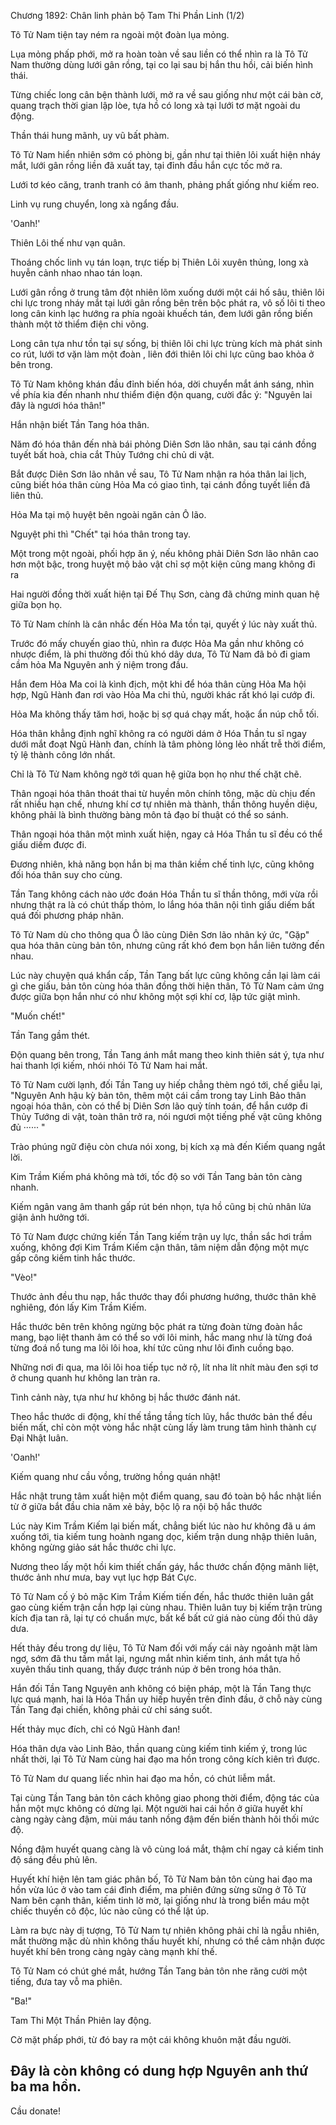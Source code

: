 




Chương 1892: Chân linh phản bộ Tam Thi Phần Linh (1/2)


Tô Tử Nam tiện tay ném ra ngoài một đoàn lụa mỏng.

Lụa mỏng phấp phới, mở ra hoàn toàn về sau liền có thể nhìn ra là Tô Tử Nam thường dùng lưới gân rồng, tại co lại sau bị hắn thu hồi, cải biến hình thái.

Từng chiếc long cân bện thành lưới, mở ra về sau giống như một cái bàn cờ, quang trạch thời gian lập lòe, tựa hồ có long xà tại lưới tơ mặt ngoài du động.

Thần thái hung mãnh, uy vũ bất phàm.

Tô Tử Nam hiển nhiên sớm có phòng bị, gần như tại thiên lôi xuất hiện nháy mắt, lưới gân rồng liền đã xuất tay, tại đỉnh đầu hắn cực tốc mở ra.

Lưới tơ kéo căng, tranh tranh có âm thanh, phảng phất giống như kiếm reo.

Linh vụ rung chuyển, long xà ngẩng đầu.

'Oanh!'

Thiên Lôi thế như vạn quân.

Thoáng chốc linh vụ tán loạn, trực tiếp bị Thiên Lôi xuyên thủng, long xà huyễn cảnh nhao nhao tán loạn.

Lưới gân rồng ở trung tâm đột nhiên lõm xuống dưới một cái hố sâu, thiên lôi chi lực trong nháy mắt tại lưới gân rồng bên trên bộc phát ra, vô số lôi ti theo long cân kinh lạc hướng ra phía ngoài khuếch tán, đem lưới gân rồng biến thành một tờ thiểm điện chi võng.

Long cân tựa như tồn tại sự sống, bị thiên lôi chi lực trùng kích mà phát sinh co rút, lưới tơ vặn làm một đoàn , liên đới thiên lôi chi lực cũng bao khỏa ở bên trong.

Tô Tử Nam không khán đầu đỉnh biến hóa, dời chuyển mắt ánh sáng, nhìn về phía kia đến nhanh như thiểm điện độn quang, cười đắc ý: "Nguyên lai đây là ngươi hóa thân!"

Hắn nhận biết Tần Tang hóa thân.

Năm đó hóa thân đến nhà bái phỏng Diên Sơn lão nhân, sau tại cánh đồng tuyết bất hoà, chia cắt Thủy Tướng chi chủ di vật.

Bắt được Diên Sơn lão nhân về sau, Tô Tử Nam nhận ra hóa thân lai lịch, cũng biết hóa thân cùng Hỏa Ma có giao tình, tại cánh đồng tuyết liền đã liên thủ.

Hỏa Ma tại mộ huyệt bên ngoài ngăn cản Ô lão.

Nguyệt phi thì "Chết" tại hóa thân trong tay.

Một trong một ngoài, phối hợp ăn ý, nếu không phải Diên Sơn lão nhân cao hơn một bậc, trong huyệt mộ bảo vật chỉ sợ một kiện cũng mang không đi ra

Hai người đồng thời xuất hiện tại Đế Thụ Sơn, càng đã chứng minh quan hệ giữa bọn họ.

Tô Tử Nam chính là cân nhắc đến Hỏa Ma tồn tại, quyết ý lúc này xuất thủ.

Trước đó mấy chuyến giao thủ, nhìn ra được Hỏa Ma gần như không có nhược điểm, là phi thường đối thủ khó dây dưa, Tô Tử Nam đã bỏ đi giam cầm hỏa Ma Nguyên anh ý niệm trong đầu.

Hắn đem Hỏa Ma coi là kình địch, một khi để hóa thân cùng Hỏa Ma hội hợp, Ngũ Hành đan rơi vào Hỏa Ma chi thủ, người khác rất khó lại cướp đi.

Hỏa Ma không thấy tăm hơi, hoặc bị sợ quá chạy mất, hoặc ẩn núp chỗ tối.

Hóa thân khẳng định nghĩ không ra có người dám ở Hóa Thần tu sĩ ngay dưới mắt đoạt Ngũ Hành đan, chính là tâm phòng lỏng lẻo nhất trễ thời điểm, tỷ lệ thành công lớn nhất.

Chỉ là Tô Tử Nam không ngờ tới quan hệ giữa bọn họ như thế chặt chẽ.

Thân ngoại hóa thân thoát thai từ huyền môn chính tông, mặc dù chịu đến rất nhiều hạn chế, nhưng khí cơ tự nhiên mà thành, thần thông huyền diệu, không phải là bình thường bàng môn tả đạo bí thuật có thể so sánh.

Thân ngoại hóa thân một mình xuất hiện, ngay cả Hóa Thần tu sĩ đều có thể giấu diếm được đi.

Đương nhiên, khả năng bọn hắn bị ma thân kiềm chế tinh lực, cũng không đối hóa thân suy cho cùng.

Tần Tang không cách nào ước đoán Hóa Thần tu sĩ thần thông, mới vừa rồi nhưng thật ra là có chút thấp thỏm, lo lắng hóa thân nội tình giấu diếm bất quá đối phương pháp nhãn.

Tô Tử Nam dù cho thông qua Ô lão cùng Diên Sơn lão nhân ký ức, "Gặp" qua hóa thân cùng bản tôn, nhưng cũng rất khó đem bọn hắn liên tưởng đến nhau.

Lúc này chuyện quá khẩn cấp, Tần Tang bất lực cũng không cần lại làm cái gì che giấu, bản tôn cùng hóa thân đồng thời hiện thân, Tô Tử Nam cảm ứng được giữa bọn hắn như có như không một sợi khí cơ, lập tức giật mình.

"Muốn chết!"

Tần Tang gầm thét.

Độn quang bên trong, Tần Tang ánh mắt mang theo kinh thiên sát ý, tựa như hai thanh lợi kiếm, nhói nhói Tô Tử Nam hai mắt.

Tô Tử Nam cười lạnh, đối Tần Tang uy hiếp chẳng thèm ngó tới, chế giễu lại, "Nguyên Anh hậu kỳ bản tôn, thêm một cái cầm trong tay Linh Bảo thân ngoại hóa thân, còn có thể bị Diên Sơn lão quỷ tính toán, để hắn cướp đi Thủy Tướng di vật, toàn thân trở ra, nói ngươi một tiếng phế vật cũng không đủ ······ "

Trào phúng ngữ điệu còn chưa nói xong, bị kích xạ mà đến Kiếm quang ngắt lời.

Kim Trầm Kiếm phá không mà tới, tốc độ so với Tần Tang bản tôn càng nhanh.

Kiếm ngân vang âm thanh gấp rút bén nhọn, tựa hồ cũng bị chủ nhân lửa giận ảnh hưởng tới.

Tô Tử Nam được chứng kiến Tần Tang kiếm trận uy lực, thần sắc hơi trầm xuống, không đợi Kim Trầm Kiếm cận thân, tâm niệm dẫn động một mực gấp công kiếm tinh hắc thước.

"Vèo!"

Thước ảnh đều thu nạp, hắc thước thay đổi phương hướng, thước thân khẽ nghiêng, đón lấy Kim Trầm Kiếm.

Hắc thước bên trên không ngừng bộc phát ra từng đoàn từng đoàn hắc mang, bạo liệt thanh âm có thể so với lôi minh, hắc mang như là từng đoá từng đoá nổ tung ma lôi lôi hoa, khí tức cũng như lôi đình cuồng bạo.

Những nơi đi qua, ma lôi lôi hoa tiếp tục nở rộ, lít nha lít nhít màu đen sợi tơ ở chung quanh hư không lan tràn ra.

Tình cảnh này, tựa như hư không bị hắc thước đánh nát.

Theo hắc thước di động, khí thế tầng tầng tích lũy, hắc thước bản thể đều biến mất, chỉ còn một vòng hắc nhật cùng lấy làm trung tâm hình thành cự Đại Nhật luân.

'Oanh!'

Kiếm quang như cầu vồng, trường hồng quán nhật!

Hắc nhật trung tâm xuất hiện một điểm quang, sau đó toàn bộ hắc nhật liền từ ở giữa bắt đầu chia năm xẻ bảy, bộc lộ ra nội bộ hắc thước

Lúc này Kim Trầm Kiếm lại biến mất, chẳng biết lúc nào hư không đã u ám xuống tới, tia kiếm tung hoành ngang dọc, kiếm trận dung nhập thiên luân, không ngừng giảo sát hắc thước chi lực.

Nương theo lấy một hồi kim thiết chấn gáy, hắc thước chấn động mãnh liệt, thước ảnh như mưa, bay vụt lục hợp Bát Cực.

Tô Tử Nam cố ý bỏ mặc Kim Trầm Kiếm tiến đến, hắc thước thiên luân gắt gao cùng kiếm trận cắn hợp lại cùng nhau. Thiên luân tuy bị kiếm trận trùng kích địa tan rã, lại tự có chuẩn mực, bất kể bất cứ giá nào cùng đối thủ dây dưa.

Hết thảy đều trong dự liệu, Tô Tử Nam đối với mấy cái này ngoảnh mặt làm ngơ, sớm đã thu tầm mắt lại, ngưng mắt nhìn kiếm tinh, ánh mắt tựa hồ xuyên thấu tinh quang, thấy được tránh núp ở bên trong hóa thân.

Hắn đối Tần Tang Nguyên anh không có biện pháp, một là Tần Tang thực lực quá mạnh, hai là Hóa Thần uy hiếp huyền trên đỉnh đầu, ở chỗ này cùng Tần Tang đại chiến, không phải cử chỉ sáng suốt.

Hết thảy mục đích, chỉ có Ngũ Hành đan!

Hóa thân dựa vào Linh Bảo, thần quang cùng kiếm tinh kiếm ý, trong lúc nhất thời, lại Tô Tử Nam cùng hai đạo ma hồn trong công kích kiên trì được.

Tô Tử Nam dư quang liếc nhìn hai đạo ma hồn, có chút liễm mắt.

Tại cùng Tần Tang bản tôn cách không giao phong thời điểm, động tác của hắn một mực không có dừng lại. Một người hai cái hồn ở giữa huyết khí càng ngày càng đậm, mùi máu tanh nồng đậm đến biến thành hôi thối mức độ.

Nồng đậm huyết quang càng là vô cùng loá mắt, thậm chí ngay cả kiếm tinh độ sáng đều phủ lên.

Huyết khí hiện lên tam giác phân bố, Tô Tử Nam bản tôn cùng hai đạo ma hồn vừa lúc ở vào tam cái đỉnh điểm, ma phiên đứng sừng sững ở Tô Tử Nam bên cạnh thân, kiếm tinh lờ mờ, lại giống như là trong biển máu một chiếc thuyền cô độc, lúc nào cũng có thể lật úp.

Làm ra bực này dị tượng, Tô Tử Nam tự nhiên không phải chỉ là ngẫu nhiên, mắt thường mặc dù nhìn không thấu huyết khí, nhưng có thể cảm nhận được huyết khí bên trong càng ngày càng mạnh khí thế.

Tô Tử Nam có chút ghé mắt, hướng Tần Tang bản tôn nhe răng cười một tiếng, đưa tay vỗ ma phiên.

"Ba!"

Tam Thi Một Thần Phiên lay động.

Cờ mặt phấp phới, từ đó bay ra một cái không khuôn mặt đầu người.

Đây là còn không có dung hợp Nguyên anh thứ ba ma hồn.
--
Cầu donate!




